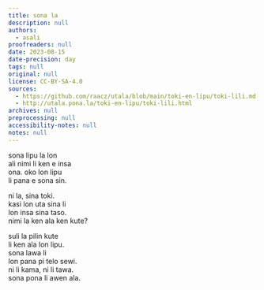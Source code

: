 ```yaml
---
title: sona la
description: null
authors:
  - asali
proofreaders: null
date: 2023-08-15
date-precision: day
tags: null
original: null
license: CC-BY-SA-4.0
sources:
  - https://github.com/raacz/utala/blob/main/toki-en-lipu/toki-lili.md
  - http://utala.pona.la/toki-en-lipu/toki-lili.html
archives: null
preprocessing: null
accessibility-notes: null
notes: null
---
```


sona lipu la lon  
ali nimi li ken e insa  
ona. oko lon lipu   
li pana e sona sin.

ni la, sina toki.  
kasi lon uta sina li  
lon insa sina taso.  
nimi la ken ala ken kute?

suli la pilin kute  
li ken ala lon lipu.   
sona lawa li   
lon pana pi telo sewi.  
ni li kama, ni li tawa.  
sona pona li awen ala.
